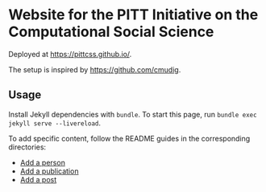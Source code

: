 # Website for the PITT Initiative on the Computational Social Science

Deployed at https://pittcss.github.io/.

The setup is inspired by https://github.com/cmudig. 

## Usage

Install Jekyll dependencies with `bundle`. To start this page, run `bundle exec jekyll serve --livereload`.

To add specific content, follow the README guides in the corresponding directories:

* [Add a person](_people)
* [Add a publication](_publications)
* [Add a post](_posts)

